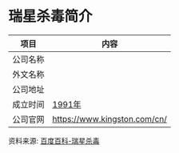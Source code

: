 # 瑞星杀毒简介

|项目|内容|
|-----|-----|
|公司名称||
|外文名称||
|公司地址||
|成立时间|[1991年](https://www.it-this-year.com/1911/)|
|公司官网|https://www.kingston.com/cn/|

资料来源: 
[百度百科-瑞星杀毒](https://baike.baidu.com/item/%E9%87%91%E5%A3%AB%E9%A1%BF/6645945?fr=aladdin)